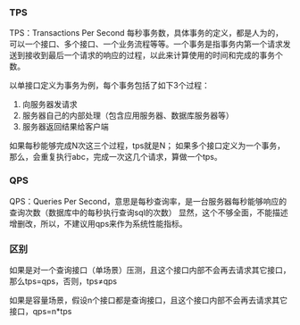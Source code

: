 ### TPS

TPS：Transactions Per Second
每秒事务数，具体事务的定义，都是人为的，可以一个接口、多个接口、一个业务流程等等。一个事务是指事务内第一个请求发送到接收到最后一个请求的响应的过程，以此来计算使用的时间和完成的事务个数。

以单接口定义为事务为例，每个事务包括了如下3个过程：

1. 向服务器发请求
2. 服务器自己的内部处理（包含应用服务器、数据库服务器等）
3. 服务器返回结果给客户端

如果每秒能够完成N次这三个过程，tps就是N；
如果多个接口定义为一个事务，那么，会重复执行abc，完成一次这几个请求，算做一个tps。

### QPS

QPS：Queries Per Second，意思是每秒查询率，是一台服务器每秒能够响应的查询次数（数据库中的每秒执行查询sql的次数）
显然，这个不够全面，不能描述增删改，所以，不建议用qps来作为系统性能指标。

### 区别

如果是对一个查询接口（单场景）压测，且这个接口内部不会再去请求其它接口，那么tps=qps，否则，tps≠qps

如果是容量场景，假设n个接口都是查询接口，且这个接口内部不会再去请求其它接口，qps=n*tps



